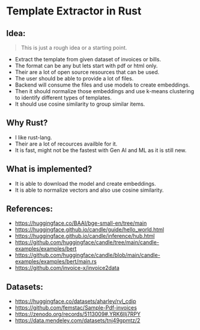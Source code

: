 # Template Extractor in Rust

## Idea: 
> This is just a rough idea or a starting point.
* Extract the template from given dataset of invoices or bills.
* The format can be any but lets start with pdf or html only.
* Their are a lot of open source resources that can be used. 
* The user should be able to provide a lot of files. 
* Backend will consume the files and use models to create embeddings. 
* Then it should normalize those embeddings and use k-means clustering to identify different types of templates. 
* It should use cosine similarity to group similar items.

## Why Rust? 
* I like rust-lang. 
* Their are a lot of recources availble for it. 
* It is fast, might not be the fastest with Gen AI and ML as it is still new.

## What is implemented? 
* It is able to download the model and create embeddings. 
* It is able to normalize vectors and also use cosine similarity.


## References: 
* https://huggingface.co/BAAI/bge-small-en/tree/main
* https://huggingface.github.io/candle/guide/hello_world.html
* https://huggingface.github.io/candle/inference/hub.html
* https://github.com/huggingface/candle/tree/main/candle-examples/examples/bert
* https://github.com/huggingface/candle/blob/main/candle-examples/examples/bert/main.rs
* https://github.com/invoice-x/invoice2data

## Datasets: 
* https://huggingface.co/datasets/aharley/rvl_cdip
* https://github.com/femstac/Sample-Pdf-invoices
* https://zenodo.org/records/5113009#.YRK6IIj7RPY
* https://data.mendeley.com/datasets/tnj49gpmtz/2

